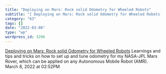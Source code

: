 ```yaml
---
title: "Deploying on Mars: Rock solid Odometry for Wheeled Robots"
subtitle: "[ Deploying on Mars: Rock solid Odometry for Wheeled Robots](https://www.freedomrobotics.com/blog/tu..."
category: "63"
tags: []
date: "2022-03-08"
type: "wp"
wordpress_id: 3296
---
```

[ Deploying on Mars: Rock solid Odometry for Wheeled Robots](https://www.freedomrobotics.com/blog/tuning-odometry-for-wheeled-robots)
 Learnings and tips and tricks on how to set up and tune odometry for my NASA-JPL Mars Rover, which can be applied on any Autonomous Mobile Robot (AMR).
March 8, 2022 at 02:52PM